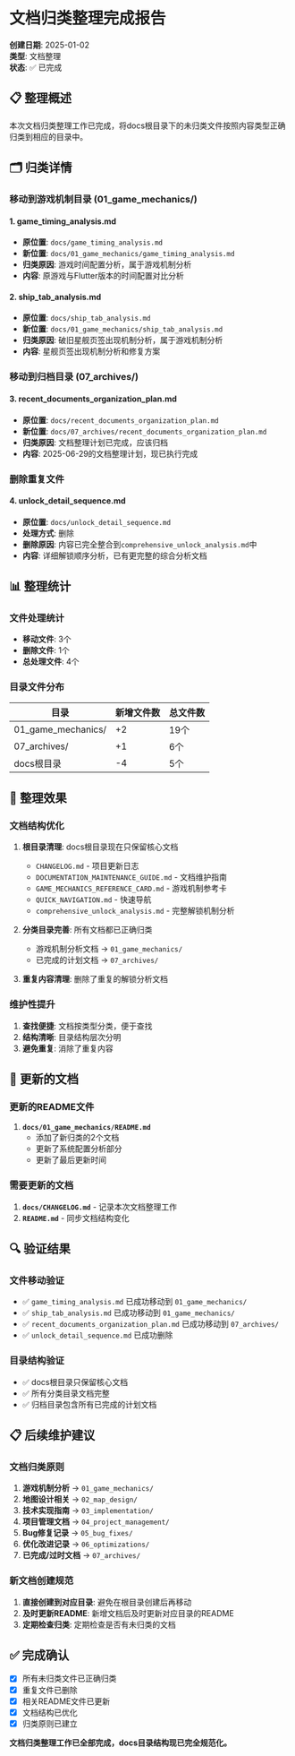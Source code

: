 # 文档归类整理完成报告

**创建日期**: 2025-01-02  
**类型**: 文档整理  
**状态**: ✅ 已完成  

## 📋 整理概述

本次文档归类整理工作已完成，将docs根目录下的未归类文件按照内容类型正确归类到相应的目录中。

## 🗂️ 归类详情

### 移动到游戏机制目录 (01_game_mechanics/)

#### 1. game_timing_analysis.md
- **原位置**: `docs/game_timing_analysis.md`
- **新位置**: `docs/01_game_mechanics/game_timing_analysis.md`
- **归类原因**: 游戏时间配置分析，属于游戏机制分析
- **内容**: 原游戏与Flutter版本的时间配置对比分析

#### 2. ship_tab_analysis.md
- **原位置**: `docs/ship_tab_analysis.md`
- **新位置**: `docs/01_game_mechanics/ship_tab_analysis.md`
- **归类原因**: 破旧星舰页签出现机制分析，属于游戏机制分析
- **内容**: 星舰页签出现机制分析和修复方案

### 移动到归档目录 (07_archives/)

#### 3. recent_documents_organization_plan.md
- **原位置**: `docs/recent_documents_organization_plan.md`
- **新位置**: `docs/07_archives/recent_documents_organization_plan.md`
- **归类原因**: 文档整理计划已完成，应该归档
- **内容**: 2025-06-29的文档整理计划，现已执行完成

### 删除重复文件

#### 4. unlock_detail_sequence.md
- **原位置**: `docs/unlock_detail_sequence.md`
- **处理方式**: 删除
- **删除原因**: 内容已完全整合到`comprehensive_unlock_analysis.md`中
- **内容**: 详细解锁顺序分析，已有更完整的综合分析文档

## 📊 整理统计

### 文件处理统计
- **移动文件**: 3个
- **删除文件**: 1个
- **总处理文件**: 4个

### 目录文件分布
| 目录 | 新增文件数 | 总文件数 |
|------|------------|----------|
| 01_game_mechanics/ | +2 | 19个 |
| 07_archives/ | +1 | 6个 |
| docs根目录 | -4 | 5个 |

## 🎯 整理效果

### 文档结构优化
1. **根目录清理**: docs根目录现在只保留核心文档
   - `CHANGELOG.md` - 项目更新日志
   - `DOCUMENTATION_MAINTENANCE_GUIDE.md` - 文档维护指南
   - `GAME_MECHANICS_REFERENCE_CARD.md` - 游戏机制参考卡
   - `QUICK_NAVIGATION.md` - 快速导航
   - `comprehensive_unlock_analysis.md` - 完整解锁机制分析

2. **分类目录完善**: 所有文档都已正确归类
   - 游戏机制分析文档 → `01_game_mechanics/`
   - 已完成的计划文档 → `07_archives/`

3. **重复内容清理**: 删除了重复的解锁分析文档

### 维护性提升
1. **查找便捷**: 文档按类型分类，便于查找
2. **结构清晰**: 目录结构层次分明
3. **避免重复**: 消除了重复内容

## 📝 更新的文档

### 更新的README文件
1. **`docs/01_game_mechanics/README.md`**
   - 添加了新归类的2个文档
   - 更新了系统配置分析部分
   - 更新了最后更新时间

### 需要更新的文档
1. **`docs/CHANGELOG.md`** - 记录本次文档整理工作
2. **`README.md`** - 同步文档结构变化

## 🔍 验证结果

### 文件移动验证
- ✅ `game_timing_analysis.md` 已成功移动到 `01_game_mechanics/`
- ✅ `ship_tab_analysis.md` 已成功移动到 `01_game_mechanics/`
- ✅ `recent_documents_organization_plan.md` 已成功移动到 `07_archives/`
- ✅ `unlock_detail_sequence.md` 已成功删除

### 目录结构验证
- ✅ docs根目录只保留核心文档
- ✅ 所有分类目录文档完整
- ✅ 归档目录包含所有已完成的计划文档

## 📋 后续维护建议

### 文档归类原则
1. **游戏机制分析** → `01_game_mechanics/`
2. **地图设计相关** → `02_map_design/`
3. **技术实现指南** → `03_implementation/`
4. **项目管理文档** → `04_project_management/`
5. **Bug修复记录** → `05_bug_fixes/`
6. **优化改进记录** → `06_optimizations/`
7. **已完成/过时文档** → `07_archives/`

### 新文档创建规范
1. **直接创建到对应目录**: 避免在根目录创建后再移动
2. **及时更新README**: 新增文档后及时更新对应目录的README
3. **定期检查归类**: 定期检查是否有未归类的文档

## ✅ 完成确认

- [x] 所有未归类文件已正确归类
- [x] 重复文件已删除
- [x] 相关README文件已更新
- [x] 文档结构已优化
- [x] 归类原则已建立

**文档归类整理工作已全部完成，docs目录结构现已完全规范化。**
